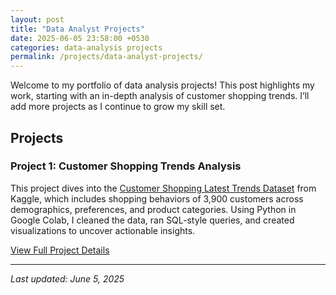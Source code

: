 ```yaml
---
layout: post
title: "Data Analyst Projects"
date: 2025-06-05 23:58:00 +0530
categories: data-analysis projects
permalink: /projects/data-analyst-projects/
---
```

Welcome to my portfolio of data analysis projects! This post highlights my work, starting with an in-depth analysis of customer shopping trends. I’ll add more projects as I continue to grow my skill set.

## Projects

### Project 1: Customer Shopping Trends Analysis

This project dives into the [Customer Shopping Latest Trends Dataset](https://www.kaggle.com/datasets/bhadramohit/customer-shopping-latest-trends-dataset) from Kaggle, which includes shopping behaviors of 3,900 customers across demographics, preferences, and product categories. Using Python in Google Colab, I cleaned the data, ran SQL-style queries, and created visualizations to uncover actionable insights.

[View Full Project Details](/projects/data-analyst-projects/project-1-customer-shopping-trends-analysis/)

---

*Last updated: June 5, 2025*